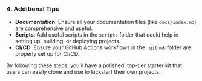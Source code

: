 
### 4. **Additional Tips**

- **Documentation**: Ensure all your documentation files (like `docs/index.md`) are comprehensive and useful.
- **Scripts**: Add useful scripts in the `scripts` folder that could help in setting up, building, or deploying projects.
- **CI/CD**: Ensure your GitHub Actions workflows in the `.github` folder are properly set up for CI/CD.

By following these steps, you’ll have a polished, top-tier starter kit that users can easily clone and use to kickstart their own projects.
